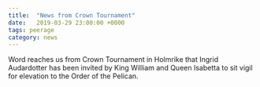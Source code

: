 ```yaml
---
title:  "News from Crown Tournament"
date:   2019-03-29 23:00:00 +0000
tags: peerage
category: news
---
```

Word reaches us from Crown Tournament in Holmrike that Ingrid Audardotter has been invited by King William and Queen Isabetta to sit vigil for elevation to the Order of the Pelican. 